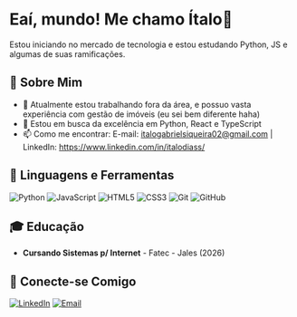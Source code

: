 # Eaí, mundo! Me chamo Ítalo👋

Estou iniciando no mercado de tecnologia e estou estudando Python, JS e algumas de suas ramificações.

## 🌟 Sobre Mim

- 🔭 Atualmente estou trabalhando fora da área, e possuo vasta experiência com gestão de imóveis (eu sei bem diferente haha)
- 🌱 Estou em busca da excelência em Python, React e TypeScript
- 📫 Como me encontrar: E-mail: italogabrielsiqueira02@gmail.com | LinkedIn: https://www.linkedin.com/in/italodiass/

## 🚀 Linguagens e Ferramentas

<p align="left">
    <img src="https://img.shields.io/badge/Python-3776AB?style=for-the-badge&logo=python&logoColor=white" alt="Python"/>
    <img src="https://img.shields.io/badge/JavaScript-F7DF1E?style=for-the-badge&logo=javascript&logoColor=black" alt="JavaScript"/>
    <img src="https://img.shields.io/badge/HTML5-E34F26?style=for-the-badge&logo=html5&logoColor=white" alt="HTML5"/>
    <img src="https://img.shields.io/badge/CSS3-1572B6?style=for-the-badge&logo=css3&logoColor=white" alt="CSS3"/>
    <img src="https://img.shields.io/badge/Git-F05032?style=for-the-badge&logo=git&logoColor=white" alt="Git"/>
    <img src="https://img.shields.io/badge/GitHub-181717?style=for-the-badge&logo=github&logoColor=white" alt="GitHub"/>
</p>

## 🎓 Educação

- **Cursando Sistemas p/ Internet** - Fatec - Jales (2026)

## 🤝 Conecte-se Comigo

[<img src="https://img.shields.io/badge/LinkedIn-0077B5?style=for-the-badge&logo=linkedin&logoColor=white" alt="LinkedIn"/>]( https://www.linkedin.com/in/italodiass/)
[<img src="https://img.shields.io/badge/Email-D14836?style=for-the-badge&logo=gmail&logoColor=white" alt="Email"/>](mailto:italogabrielsiqueira02@gmail.com )


